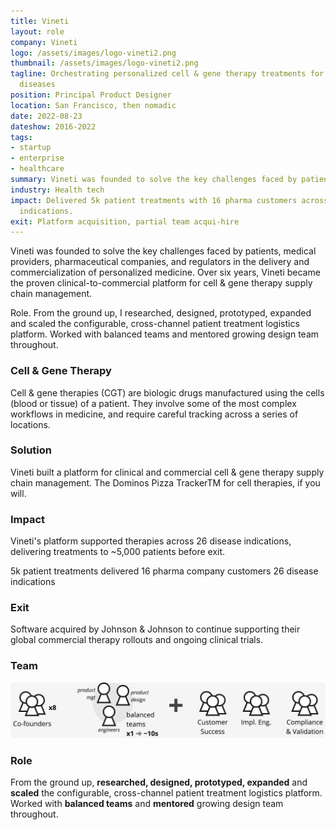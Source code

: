 ```yaml
---
title: Vineti
layout: role
company: Vineti
logo: /assets/images/logo-vineti2.png
thumbnail: /assets/images/logo-vineti2.png
tagline: Orchestrating personalized cell & gene therapy treatments for cancers & rare
  diseases
position: Principal Product Designer
location: San Francisco, then nomadic
date: 2022-08-23
dateshow: 2016-2022
tags:
- startup
- enterprise
- healthcare
summary: Vineti was founded to solve the key challenges faced by patients, medical providers, pharmaceutical companies, and regulators in the delivery and commercialization of personalized medicine. Over six years, we became the proven clinical-to-commercial platform for cell & gene therapy supply chain management and delivered curative treatments to over 5,000 patients. 
industry: Health tech
impact: Delivered 5k patient treatments with 16 pharma customers across 26 disease
  indications.
exit: Platform acquisition, partial team acqui-hire
---
```


Vineti was founded to solve the key challenges faced by patients, medical providers, pharmaceutical companies, and regulators in the delivery and commercialization of personalized medicine. Over six years, Vineti became the proven clinical-to-commercial platform for cell & gene therapy supply chain management. 

<!--more--> 

Role. From the ground up, I researched, designed, prototyped, expanded and scaled the configurable, cross-channel patient treatment logistics platform. Worked with balanced teams and mentored growing design team throughout.

### Cell & Gene Therapy

Cell & gene therapies (CGT) are biologic drugs manufactured using the cells (blood or tissue) of a patient. They involve some of the most complex workflows in medicine, and require careful tracking across a series of locations.

### Solution

Vineti built a platform for clinical and commercial cell & gene therapy supply chain management. The Dominos Pizza TrackerTM for cell therapies, if you will.

### Impact

Vineti's platform supported therapies across 26 disease indications, delivering treatments to ~5,000 patients before exit.

5k patient treatments delivered
16 pharma company customers
26 disease indications

### Exit

Software acquired by Johnson & Johnson to continue supporting their global commercial therapy rollouts and ongoing clinical trials.

### Team

<img src="/assets/images/vineti-team.png">

### Role

From the ground up, **researched, designed, prototyped, expanded** and **scaled** the configurable, cross-channel patient treatment logistics platform. Worked with **balanced teams** and **mentored** growing design team throughout.

